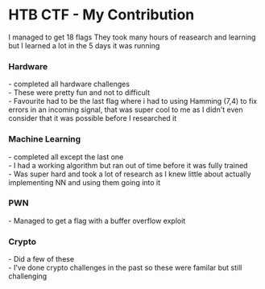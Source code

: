 <h1> HTB CTF - My Contribution</h1>
I managed to get 18 flags
They took many hours of reasearch and learning
but I learned a lot in the 5 days it was running

<h3> Hardware </h3>
  - completed all hardware challenges<br>
  - These were pretty fun and not to difficult<br>
  - Favourite had to be the last flag where i had to using Hamming (7,4)
    to fix errors in an incoming signal, that was super cool to me as I didn't 
    even consider that it was possible before I researched it
 
<h3> Machine Learning </h3>
  - completed all except the last one<br>
  - I had a working algorithm but ran out of time before it was fully trained<br>
  - Was super hard and took a lot of research as I knew little about actually implementing
    NN and using them going into it
 
<h3> PWN </h3>
  - Managed to get a flag with a buffer overflow exploit

<h3> Crypto </h3>
  - Did a few of these<br>
  - I've done crypto challenges in the past so these were familar but still challenging
  
